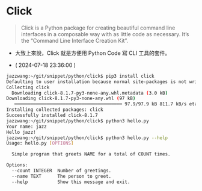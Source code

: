 # Click

> Click is a Python package for creating beautiful command line interfaces in a composable way with as little code as necessary. It’s the “Command Line Interface Creation Kit”.

- 大致上來說，Click 就是方便用 Python Code 寫 CLI 工具的套件。

- ( 2024-07-18 23:36:00 )
```bash
jazzwang:~/git/snippet/python/click$ pip3 install click
Defaulting to user installation because normal site-packages is not writeable
Collecting click
  Downloading click-8.1.7-py3-none-any.whl.metadata (3.0 kB)
Downloading click-8.1.7-py3-none-any.whl (97 kB)
   ━━━━━━━━━━━━━━━━━━━━━━━━━━━━━━━━━━━━━━━━ 97.9/97.9 kB 811.7 kB/s eta 0:00:00
Installing collected packages: click
Successfully installed click-8.1.7
jazzwang:~/git/snippet/python/click$ python3 hello.py 
Your name: jazz
Hello jazz!
jazzwang:~/git/snippet/python/click$ python3 hello.py --help
Usage: hello.py [OPTIONS]

  Simple program that greets NAME for a total of COUNT times.

Options:
  --count INTEGER  Number of greetings.
  --name TEXT      The person to greet.
  --help           Show this message and exit.
```
